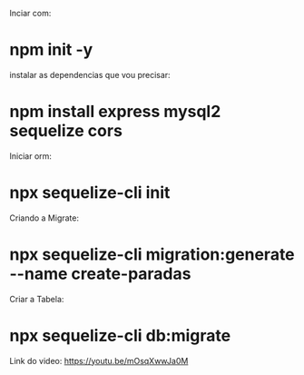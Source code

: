 Inciar com:
# npm init -y

instalar as dependencias que vou precisar:

# npm install express mysql2 sequelize cors

Iniciar orm:
# npx sequelize-cli init

Criando a Migrate:

# npx sequelize-cli migration:generate --name create-paradas

Criar a Tabela:
# npx sequelize-cli db:migrate

Link do video:
https://youtu.be/mOsqXwwJa0M